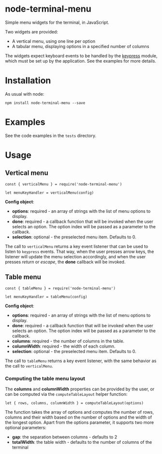 # node-terminal-menu
Simple menu widgets for the terminal, in JavaScript.

Two widgets are provided:
- A vertical menu, using one line per option
- A tabular menu, displaying options in a specified number of columns

The widgets expect keyboard events to be handled by the
[keypress](https://github.com/TooTallNate/keypress) module, which must
be set up by the application. See the examples for more details.


# Installation
As usual with node:
```
npm install node-terminal-menu --save
```

# Examples
See the code examples in the `tests` directory.

# Usage

## Vertical menu
```
const { verticalMenu } = require('node-terminal-menu')

let menuKeyHandler = verticalMenu(config)
```

**Config object**:
- **options**: required - an array of strings with the list of menu options to display.
- **done**: required - a callback function that will be invoked when the user selects an option. The option index will be passed as a parameter to the callback.
- **selection**: optional - the preselected menu item. Defaults to 0.

The call to `verticalMenu` returns a key event listener that can be used to listen to `keypress` events. That way, when the user presses arrow keys, the listener will update the menu selection accordingly, and when the user presses *return* or *escape*, the **done** callback will be invoked.

## Table menu
```
const { tableMenu } = require('node-terminal-menu')

let menuKeyHandler = tableMenu(config)
```

**Config object**:
- **options**: required - an array of strings with the list of menu options to display.
- **done**: required - a callback function that will be invoked when the user selects an option. The option index will be passed as a parameter to the callback.
- **columns**: required - the number of columns in the table.
- **columnWidth**: required - the width of each column.
- **selection**: optional - the preselected menu item. Defaults to 0.

The call to `tableMenu` returns a key event listener, with the same behavior as the call to `verticalMenu`.

### Computing the table menu layout

The **columns** and **columnWidth** properties can be provided by the user, or can be computed via the `computeTableLayout` helper function:

```
let { rows, columns, columnWidth } = computeTableLayout(options)
```

The function takes the array of options and computes the number of rows, columns and their width based on the number of options and the width of the longest option. Apart from the options parameter, it supports two more optional parameters:
- **gap**: the separation between columns - defaults to 2
- **totalWidth**: the table width - defaults to the number of columns of the terminal
